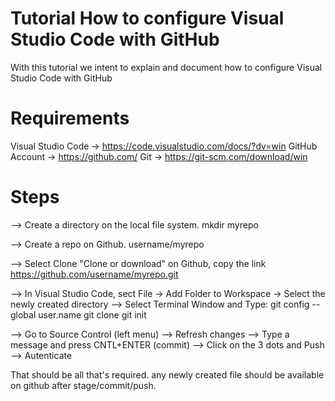 # Tutorial How to configure Visual Studio Code with GitHub #
With this tutorial we intent to explain and document how to configure Visual Studio Code with GitHub

# Requirements #
Visual Studio Code -> https://code.visualstudio.com/docs/?dv=win
GitHub Account -> https://github.com/
Git -> https://git-scm.com/download/win

# Steps #
--> Create a directory on the local file system.
    mkdir myrepo

--> Create a repo on Github.
    username/myrepo

--> Select Clone "Clone or download" on Github, copy the link
    https://github.com/username/myrepo.git

--> In Visual Studio Code, sect File -> Add Folder to Workspace -> Select the newly created directory
--> Select Terminal Window and Type:
    git config --global user.name <github userID>
    git clone <URL from github link copied earlier>
    git init

--> Go to Source Control (left menu)
--> Refresh changes
--> Type a message and press CNTL+ENTER (commit)
--> Click on the 3 dots and Push
--> Autenticate


That should be all that's required.  any newly created file should be available on github after stage/commit/push.
